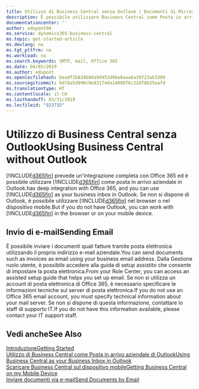 ```yaml
---
title: Utilizzo di Business Central senza Outlook | Documenti di Microsoft
description: È possibile utilizzare Business Central come Posta in arrivo aziendale in Outlook perché è possibile integrarlo con Office 365; tuttavia, è anche possibile non utilizzare Outlook e usare invece un browser o il dispositivo mobile.
documentationcenter: ''
author: edupont04
ms.service: dynamics365-business-central
ms.topic: get-started-article
ms.devlang: na
ms.tgt_pltfrm: na
ms.workload: na
ms.search.keywords: SMTP, mail, Office 365
ms.date: 04/01/2019
ms.author: edupont
ms.openlocfilehash: beadf2b83468da9d453d9be8aaa8a39723ab3309
ms.sourcegitcommit: bd78a5d990c9e83174da1409076c22df8b35eafd
ms.translationtype: HT
ms.contentlocale: it-CH
ms.lasthandoff: 03/31/2019
ms.locfileid: "923735"
---
```

# <a name="using-business-central-without-outlook"></a><span data-ttu-id="3d6ee-103">Utilizzo di Business Central senza Outlook</span><span class="sxs-lookup"><span data-stu-id="3d6ee-103">Using Business Central without Outlook</span></span>
[!INCLUDE[d365fin](includes/d365fin_md.md)] <span data-ttu-id="3d6ee-104">prevede un'integrazione completa con Office 365 ed è possibile utilizzare [!INCLUDE[d365fin](includes/d365fin_md.md)] come posta in arrivo aziendale in Outlook.</span><span class="sxs-lookup"><span data-stu-id="3d6ee-104">has deep integration with Office 365, and you can use [!INCLUDE[d365fin](includes/d365fin_md.md)] as your business inbox in Outlook.</span></span> <span data-ttu-id="3d6ee-105">Se non si dispone di Outlook, è possibile utilizzare [!INCLUDE[d365fin](includes/d365fin_md.md)] nel browser o nel dispositivo mobile.</span><span class="sxs-lookup"><span data-stu-id="3d6ee-105">But if you do not have Outlook, you can work with [!INCLUDE[d365fin](includes/d365fin_md.md)] in the browser or on your mobile device.</span></span>  

## <a name="sending-email"></a><span data-ttu-id="3d6ee-106">Invio di e-mail</span><span class="sxs-lookup"><span data-stu-id="3d6ee-106">Sending Email</span></span>
<span data-ttu-id="3d6ee-107">È possibile inviare i documenti quali fatture tramite posta elettronica utilizzando il proprio indirizzo e-mail aziendale.</span><span class="sxs-lookup"><span data-stu-id="3d6ee-107">You can send documents such as invoices as email using your business email address.</span></span> <span data-ttu-id="3d6ee-108">Dalla Gestione ruolo utente, è possibile accedere alla guida di setup assistito che consente di impostare la posta elettronica.</span><span class="sxs-lookup"><span data-stu-id="3d6ee-108">From your Role Center, you can access an assisted setup guide that helps you set up email.</span></span> <span data-ttu-id="3d6ee-109">Se non si utilizza un account di posta elettronica di Office 365, è necessario specificare le informazioni tecniche sul server di posta elettronica.</span><span class="sxs-lookup"><span data-stu-id="3d6ee-109">If you do not use an Office 365 email account, you must specify technical information about your mail server.</span></span> <span data-ttu-id="3d6ee-110">Se non si dispone di questa informazione, contattare lo staff di supporto IT.</span><span class="sxs-lookup"><span data-stu-id="3d6ee-110">If you do not have this information available, please contact your IT support staff.</span></span>  


## <a name="see-also"></a><span data-ttu-id="3d6ee-111">Vedi anche</span><span class="sxs-lookup"><span data-stu-id="3d6ee-111">See Also</span></span>
[<span data-ttu-id="3d6ee-112">Introduzione</span><span class="sxs-lookup"><span data-stu-id="3d6ee-112">Getting Started</span></span>](product-get-started.md)  
[<span data-ttu-id="3d6ee-113">Utilizzo di Business Central come Posta in arrivo aziendale di Outlook</span><span class="sxs-lookup"><span data-stu-id="3d6ee-113">Using Business Central as your Business Inbox in Outlook</span></span>](admin-outlook.md)  
[<span data-ttu-id="3d6ee-114">Scaricare Business Central sul dispositivo mobile</span><span class="sxs-lookup"><span data-stu-id="3d6ee-114">Getting Business Central on my Mobile Device</span></span>](install-mobile-app.md)  
[<span data-ttu-id="3d6ee-115">Inviare documenti via e-mail</span><span class="sxs-lookup"><span data-stu-id="3d6ee-115">Send Documents by Email</span></span>](ui-how-send-documents-email.md)
